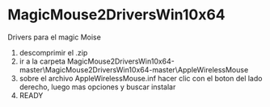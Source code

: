 # MagicMouse2DriversWin10x64
Drivers para el magic Moise

1. descomprimir el .zip
2. ir a la carpeta MagicMouse2DriversWin10x64-master\MagicMouse2DriversWin10x64-master\AppleWirelessMouse
3. sobre el archivo  AppleWirelessMouse.inf hacer clic con el boton del lado derecho, luego mas opciones y buscar instalar
4. READY
